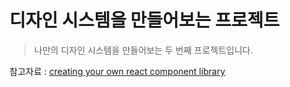 # 디자인 시스템을 만들어보는 프로젝트 

> 나만의 디자인 시스템을 만들어보는 두 번째 프로젝트입니다. 

참고자료 : [creating your own react component library](https://blog.harveydelaney.com/creating-your-own-react-component-library/)